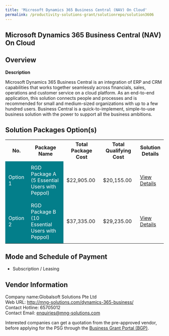 ```yaml
---
title: 'Microsoft Dynamics 365 Business Central (NAV) On Cloud'
permalink: /productivity-solutions-grant/solutionrepo/solution3606
---
```


## Microsoft Dynamics 365 Business Central (NAV) On Cloud

## Overview

**Description**

Microsoft Dynamics 365 Business Central is an integration of ERP and CRM capabilities that works together seamlessly across financials, sales, operations and customer service on a cloud platform. As an end-to-end application, this solution connects people and processes and is recommended for small and medium-sized organizations with up to a few hundred users. Business Central is a quick-to-implement, simple-to-use business solution with the power to support all the business ambitions.

## Solution Packages Option(s)

<table>
<tr>
<th><b>No.</b></th>
<th><b>Package Name</b></th>
<th><b>Total Package Cost</b></th>
<th><b>Total Qualifying Cost</b></th>
<th><b>Solution Details</b></th>
</tr>
<tr>
<td style='padding: 10px; background-color: #037E8A; color: #FFFFFF;'>Option 1</td>
<td style='padding: 10px; background-color: #037E8A; color: #FFFFFF;'>RGD Package A (5 Essential Users with Peppol)</td>
<td style='padding: 10px;'>$22,905.00</td>
<td style='padding: 10px;'>$20,155.00</td>
<td style='padding: 10px;'><a href='/images/psg/Globalsoft_Desensitised_Annex_3_Part_1.pdf' target='_blank'>View Details</a></td>
</tr>
<tr>
<td style='padding: 10px; background-color: #037E8A; color: #FFFFFF;'>Option 2</td>
<td style='padding: 10px; background-color: #037E8A; color: #FFFFFF;'>RGD Package B (10 Essential Users with Peppol)</td>
<td style='padding: 10px;'>$37,335.00</td>
<td style='padding: 10px;'>$29,235.00</td>
<td style='padding: 10px;'><a href='/images/psg/Globalsoft_Desensitised_Annex_3_Part_2.pdf' target='_blank'>View Details</a></td>
</tr>
</table>

## Mode and Schedule of Payment

 - Subscription / Leasing

## Vendor Information

 Company name:Globalsoft Solutions Pte Ltd<br>Web URL: http://mng-solutions.com/dynamics-365-business/ <br>Contact Hotline: 65705012 <br>Contact Email: enquiries@mng-solutions.com 

Interested companies can get a quotation from the pre-approved vendor, before applying for the PSG through the <a href='https://www.businessgrants.gov.sg/' target='_blank' rel='noopener'>Business Grant Portal (BGP)</a>.

<script src="/jquery/resize-tables.js"></script>
